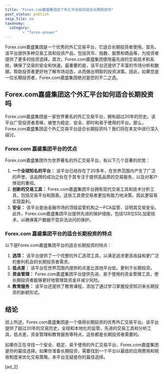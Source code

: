 ```yaml
---
title: "Forex.com嘉盛集团这个外汇平台如何适合长期投资吗"
post_status: publish
skip_file: no
taxonomy:
  category:
        - "forex-answer"
---
```


Forex.com嘉盛集团是一个优秀的外汇交易平台，它适合长期投资者使用。首先，该平台提供多种交易工具和投资产品，包括货币、指数、股票和商品等，为投资者提供了更多的投资选择。其次，Forex.com嘉盛集团使用最先进的交易技术和系统，确保了交易的安全和快速。最重要的是，该平台还提供了丰富的市场分析和数据，帮助投资者更好地了解市场动态，从而做出明智的投资决策。因此，如果您是一位长期投资者，Forex.com嘉盛集团绝对是您的不二之选。

## Forex.com嘉盛集团这个外汇平台如何适合长期投资吗

Forex.com嘉盛集团是一家世界著名的外汇交易平台，拥有超过20年的历史。该平台广受投资者青睐，被誉为稳定、安全、即时和易于使用的平台。那么，Forex.com嘉盛集团这个外汇交易平台适合长期投资吗？我们将在本文中进行深入探讨。

### Forex.com 嘉盛集团平台的优点

Forex.com嘉盛集团作为世界著名的外汇交易平台，有以下几个显著的优势：

1. **一个全球知名的平台：** 该平台已经存在了20多年，在世界范围内产生了广泛的声誉。该品牌的成功之处在于其专注于提供高品质的交易服务，以及对客户体验的重视。
2. **创新的交易工具：** Forex.com嘉盛集团平台拥有现代交易工具和技术分析工具，包括交易平台和图表。这些工具使交易者更加有能力地决策，因此更容易实现盈利。
3. **安全：** 该平台是由金融市场的顶级监管机构之一FCA监管，证明其交易安全。此外，Forex.com嘉盛集团平台提供先进的保护措施，包括128位SSL加密技术，以确保客户数据不受非法访问的保护。

### Forex.com 嘉盛集团平台的适合长期投资的特点

以下是Forex.com嘉盛集团平台的适合长期投资的特点：

1. **选项：** 该平台提供了一个完整的外汇选项工具，以满足追求更高收益和更广泛的套利机会的长期投资者需求。
2. **低点差：** 该平台在世界范围内提供的点差比其他平台低，更利于长期投资。
3. **资金管理：** Forex.com嘉盛集团平台提供先进、易于使用的资金管理工具，使长期投资者能够更好地管理其资金并减少风险。
4. **教育服务：** 该平台还提供了教育课程，添加了通过学习掌握投资知识来长期投资的新颖形式。

## 结论

综上所述，Forex.com嘉盛集团是一个值得长期投资的优秀外汇交易平台。该平台提供了超过20年的交易历史，全球和本地化的监管，先进的交易工具和分析工具，低点差，资金管理和教育服务等特点，这些都是长期投资者需要的。

如果你正在寻找一个安全、稳定、易于使用的外汇交易平台，Forex.com嘉盛集团是你的最佳选择。如果你准备长期投资，需要找到一个平台以最低的应用费用和税收制度来优化交易策略，本平台无疑是你的最佳选择。

\[ad\_2\]
